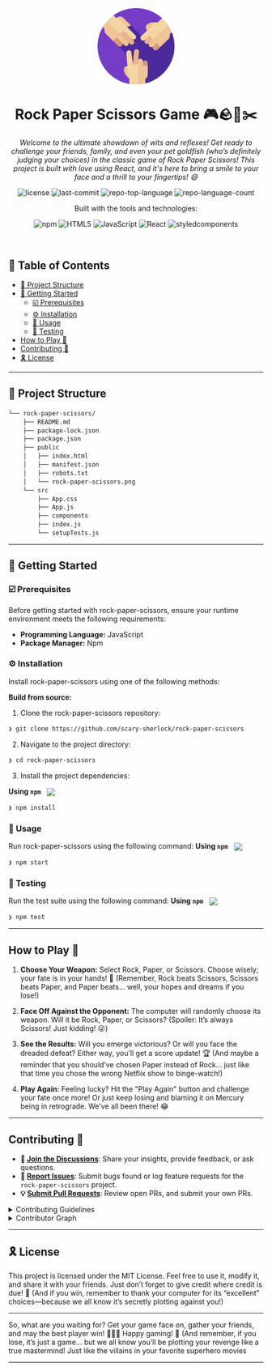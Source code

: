 <p align="center">
    <img src="./public/rock-paper-scissors.png" align="center" width="30%">
</p>
<p align="center"><h1 align="center">Rock Paper Scissors Game 🎮🪨📄✂️</h1></p>
<p align="center">
	<em>Welcome to the ultimate showdown of wits and reflexes! Get ready to challenge your friends, family, and even your pet goldfish (who’s definitely judging your choices) in the classic game of Rock Paper Scissors! This project is built with love using React, and it's here to bring a smile to your face and a thrill to your fingertips! 😄</em>
</p>
<p align="center">
	<img src="https://img.shields.io/github/license/scary-sherlock/rock-paper-scissors?style=flat-square&logo=opensourceinitiative&logoColor=white&color=0080ff" alt="license">
	<img src="https://img.shields.io/github/last-commit/scary-sherlock/rock-paper-scissors?style=flat-square&logo=git&logoColor=white&color=0080ff" alt="last-commit">
	<img src="https://img.shields.io/github/languages/top/scary-sherlock/rock-paper-scissors?style=flat-square&color=0080ff" alt="repo-top-language">
	<img src="https://img.shields.io/github/languages/count/scary-sherlock/rock-paper-scissors?style=flat-square&color=0080ff" alt="repo-language-count">
</p>
<p align="center">Built with the tools and technologies:</p>
<p align="center">
	<img src="https://img.shields.io/badge/npm-CB3837.svg?style=flat-square&logo=npm&logoColor=white" alt="npm">
	<img src="https://img.shields.io/badge/HTML5-E34F26.svg?style=flat-square&logo=HTML5&logoColor=white" alt="HTML5">
	<img src="https://img.shields.io/badge/JavaScript-F7DF1E.svg?style=flat-square&logo=JavaScript&logoColor=black" alt="JavaScript">
	<img src="https://img.shields.io/badge/React-61DAFB.svg?style=flat-square&logo=React&logoColor=black" alt="React">
	<img src="https://img.shields.io/badge/styledcomponents-DB7093.svg?style=flat-square&logo=styled-components&logoColor=white" alt="styledcomponents">
</p>
<br>

## 🔗 Table of Contents

- [📁 Project Structure](#-project-structure)
- [🚀 Getting Started](#-getting-started)
  - [☑️ Prerequisites](#-prerequisites)
  - [⚙️ Installation](#-installation)
  - [🤖 Usage](#🤖-usage)
  - [🧪 Testing](#🧪-testing)
- [How to Play 🥳](#how-to-play-)
- [Contributing 🤝](#contributing-)
- [🎗 License](#-license)

---


## 📁 Project Structure

```sh
└── rock-paper-scissors/
    ├── README.md
    ├── package-lock.json
    ├── package.json
    ├── public
    │   ├── index.html
    │   ├── manifest.json
    │   ├── robots.txt
    │   └── rock-paper-scissors.png
    └── src
        ├── App.css
        ├── App.js
        ├── components
        ├── index.js
        └── setupTests.js
```


---
## 🚀 Getting Started

### ☑️ Prerequisites

Before getting started with rock-paper-scissors, ensure your runtime environment meets the following requirements:

- **Programming Language:** JavaScript
- **Package Manager:** Npm


### ⚙️ Installation

Install rock-paper-scissors using one of the following methods:

**Build from source:**

1. Clone the rock-paper-scissors repository:
```sh
❯ git clone https://github.com/scary-sherlock/rock-paper-scissors
```

2. Navigate to the project directory:
```sh
❯ cd rock-paper-scissors
```

3. Install the project dependencies:


**Using `npm`** &nbsp; [<img align="center" src="https://img.shields.io/badge/npm-CB3837.svg?style={badge_style}&logo=npm&logoColor=white" />](https://www.npmjs.com/)

```sh
❯ npm install
```




### 🤖 Usage
Run rock-paper-scissors using the following command:
**Using `npm`** &nbsp; [<img align="center" src="https://img.shields.io/badge/npm-CB3837.svg?style={badge_style}&logo=npm&logoColor=white" />](https://www.npmjs.com/)

```sh
❯ npm start
```


### 🧪 Testing
Run the test suite using the following command:
**Using `npm`** &nbsp; [<img align="center" src="https://img.shields.io/badge/npm-CB3837.svg?style={badge_style}&logo=npm&logoColor=white" />](https://www.npmjs.com/)

```sh
❯ npm test
```


---
## How to Play 🥳

1. <b>Choose Your Weapon:</b> Select Rock, Paper, or Scissors. Choose wisely; your fate is in your hands! 🥴 (Remember, Rock beats Scissors, Scissors beats Paper, and Paper beats… well, your hopes and dreams if you lose!)

2. <b>Face Off Against the Opponent:</b> The computer will randomly choose its weapon. Will it be Rock, Paper, or Scissors? (Spoiler: It’s always Scissors! Just kidding! 😜)

3. <b>See the Results:</b> Will you emerge victorious? Or will you face the dreaded defeat? Either way, you’ll get a score update! 🏆 (And maybe a reminder that you should’ve chosen Paper instead of Rock… just like that time you chose the wrong Netflix show to binge-watch!)

4. <b>Play Again:</b> Feeling lucky? Hit the "Play Again" button and challenge your fate once more! Or just keep losing and blaming it on Mercury being in retrograde. We’ve all been there! 😂

---

## Contributing 🤝

- **💬 [Join the Discussions](https://github.com/scary-sherlock/rock-paper-scissors/discussions)**: Share your insights, provide feedback, or ask questions.
- **🐛 [Report Issues](https://github.com/scary-sherlock/rock-paper-scissors/issues)**: Submit bugs found or log feature requests for the `rock-paper-scissors` project.
- **💡 [Submit Pull Requests](https://github.com/scary-sherlock/rock-paper-scissors/blob/main/CONTRIBUTING.md)**: Review open PRs, and submit your own PRs.

<details closed>
<summary>Contributing Guidelines</summary>

1. **Fork the Repository**: Start by forking the project repository to your github account.
2. **Clone Locally**: Clone the forked repository to your local machine using a git client.
   ```sh
   git clone https://github.com/scary-sherlock/rock-paper-scissors
   ```
3. **Create a New Branch**: Always work on a new branch, giving it a descriptive name.
   ```sh
   git checkout -b new-feature-x
   ```
4. **Make Your Changes**: Develop and test your changes locally.
5. **Commit Your Changes**: Commit with a clear message describing your updates.
   ```sh
   git commit -m 'Implemented new feature x.'
   ```
6. **Push to github**: Push the changes to your forked repository.
   ```sh
   git push origin new-feature-x
   ```
7. **Submit a Pull Request**: Create a PR against the original project repository. Clearly describe the changes and their motivations.
8. **Review**: Once your PR is reviewed and approved, it will be merged into the main branch. Congratulations on your contribution!
</details>

<details closed>
<summary>Contributor Graph</summary>
<br>
<p align="left">
   <a href="https://github.com{/scary-sherlock/rock-paper-scissors/}graphs/contributors">
      <img src="https://contrib.rocks/image?repo=scary-sherlock/rock-paper-scissors">
   </a>
</p>
</details>

---

## 🎗 License

This project is licensed under the MIT License. Feel free to use it, modify it, and share it with your friends. Just don’t forget to give credit where credit is due! 🙌 (And if you win, remember to thank your computer for its “excellent” choices—because we all know it’s secretly plotting against you!)

---

So, what are you waiting for? Get your game face on, gather your friends, and may the best player win! 💪🏽🥇 Happy gaming! 🎉 (And remember, if you lose, it’s just a game… but we all know you’ll be plotting your revenge like a true mastermind! Just like the villains in your favorite superhero movies

---
